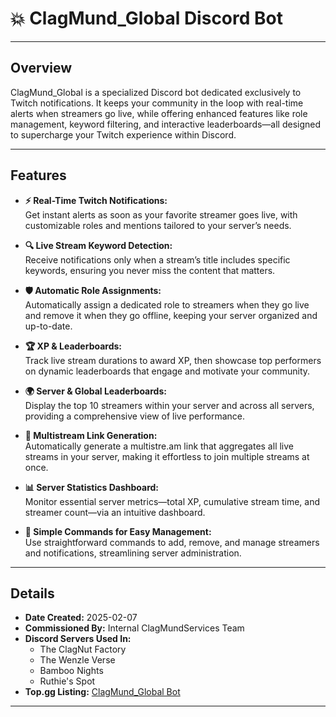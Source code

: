 # 💥 ClagMund_Global Discord Bot

---

## Overview
ClagMund_Global is a specialized Discord bot dedicated exclusively to Twitch notifications. It keeps your community in the loop with real-time alerts when streamers go live, while offering enhanced features like role management, keyword filtering, and interactive leaderboards—all designed to supercharge your Twitch experience within Discord.

---

## Features

- **⚡ Real-Time Twitch Notifications:**  
  Get instant alerts as soon as your favorite streamer goes live, with customizable roles and mentions tailored to your server’s needs.

- **🔍 Live Stream Keyword Detection:**  
  Receive notifications only when a stream’s title includes specific keywords, ensuring you never miss the content that matters.

- **🛡️ Automatic Role Assignments:**  
  Automatically assign a dedicated role to streamers when they go live and remove it when they go offline, keeping your server organized and up-to-date.

- **🏆 XP & Leaderboards:**  
  Track live stream durations to award XP, then showcase top performers on dynamic leaderboards that engage and motivate your community.

- **🌍 Server & Global Leaderboards:**  
  Display the top 10 streamers within your server and across all servers, providing a comprehensive view of live performance.

- **🔗 Multistream Link Generation:**  
  Automatically generate a multistre.am link that aggregates all live streams in your server, making it effortless to join multiple streams at once.

- **📊 Server Statistics Dashboard:**  
  Monitor essential server metrics—total XP, cumulative stream time, and streamer count—via an intuitive dashboard.

- **💬 Simple Commands for Easy Management:**  
  Use straightforward commands to add, remove, and manage streamers and notifications, streamlining server administration.

---

## Details
- **Date Created:** 2025-02-07  
- **Commissioned By:** Internal ClagMundServices Team  
- **Discord Servers Used In:** 
  - The ClagNut Factory
  - The Wenzle Verse
  - Bamboo Nights
  - Ruthie's Spot  
- **Top.gg Listing:** [ClagMund_Global Bot](https://top.gg/bot/1337191599477755935)

---
